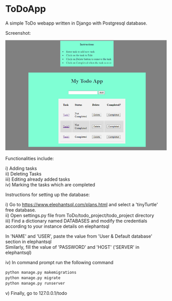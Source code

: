 # ToDoApp

A simple ToDo webapp written in Django with Postgresql database. 

Screenshot:

![](screenshot.png)



Functionalities include:

i) Adding tasks <br/>
ii) Deleting Tasks <br/>
iii) Editing already added tasks <br/>
iv) Marking the tasks which are completed <br/>

Instructions for setting up the database:

i) Go to https://www.elephantsql.com/plans.html and select a 'tinyTurtle' free database.<br/>
ii) Open settings.py file from ToDo/todo_project/todo_project directory <br/>
iii) Find a dictionary named DATABASES and modify the credentials according to your instance details on elephantsql <br/>

In 'NAME' and 'USER', paste the value from 'User & Default database' section in elephantsql <br/>
Similarly, fill the value of 'PASSWORD' and 'HOST' ('SERVER' in elephantsql) <br/>

iv) In command prompt run the following command <br/>

```python
python manage.py makemigrations
python manage.py migrate
python manage.py runserver
```

v) Finally, go to 127.0.0.1/todo 

